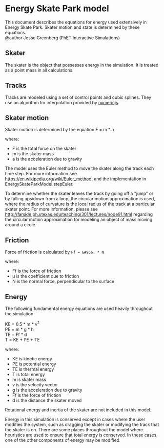 # Energy Skate Park model

This document describes the equations for energy used extensively in Energy Skate Park. Skater motion and state is
determined by these equations.<br>
@author Jesse Greenberg (PhET Interactive Simulations)

## Skater

The skater is the object that possesses energy in the simulation. It is treated as a point mass in all calculations.

## Tracks

Tracks are modeled using a set of control points and cubic splines. They use an algorithm for interpolation provided
by [numericjs](http://www.numericjs.com/).

## Skater motion

Skater motion is determined by the equation F = m * a

where:

- F is the total force on the skater
- m is the skater mass
- a is the acceleration due to gravity

The model uses the Euler method to move the skater along the track each time step. For more information
see https://en.wikipedia.org/wiki/Euler_method, and the implementation in EnergySkateParkModel.stepEuler.

To determine whether the skater leaves the track by going off a "jump" or by falling upsidown from a loop, the circular
motion approximation is used, where the radius of curvature is the local radius of the track at a particular skater
point. For more information, please see http://farside.ph.utexas.edu/teaching/301/lectures/node91.html
regarding the circular motion approximation for modeling an object of mass moving around a circle.

## Friction

Force of friction is calculated by `Ff = &#956; * N`

where:

- Ff is the force of friction
- &#956; is the coefficient due to friction
- N is the normal force, perpendicular to the surface

## Energy

The following fundamental energy equations are used heavily throughout the simulation

KE = 0.5 * m * v<sup>2</sup><br>
PE = m * g * h<br>
TE = Ff * d<br>
T = KE + PE + TE<br>

where:

- KE is kinetic energy
- PE is potential energy
- TE is thermal energy
- T is total energy
- m is skater mass
- v is the velocity vector
- g is the acceleration due to gravity
- Ff is the force of friction
- d is the distance the skater moved

Rotational energy and inertia of the skater are not included in this model.

Energy in this simulation is conserved except in cases where the user modifies the system, such as dragging the skater
or modifying the track that the skater is on. There are some places throughout the model where heuristics are used to
ensure that total energy is conserved. In these cases, one of the other components of energy may be modified. 